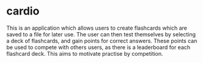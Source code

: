 # cardio
This is an application which allows users to create flashcards which are saved to a file for later use. The user can then test themselves by selecting a deck of flashcards, and gain points for correct answers. These points can be used to compete with others users, as there is a leaderboard for each flashcard deck. This aims to motivate practise by competition.

